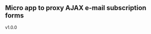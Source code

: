 Micro app to proxy AJAX e-mail subscription forms
---------------------------------------------------

v1.0.0
